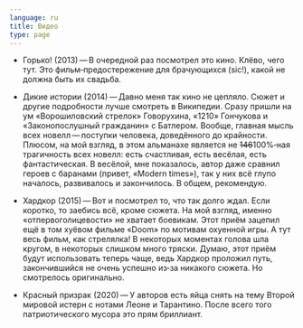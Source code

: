 ```yaml
---
language: ru
title: Видео
type: page
---
```


- Горько! (2013) — В очередной раз посмотрел это кино. Клёво, чего тут. Это фильм‐предостережение
  для брачующихся (sic!), какой не должна быть их свадьба.

- Дикие истории (2014) — Давно меня так кино не цепляло. Сюжет и другие подробности лучше смотреть в
  Википедии. Сразу пришли на ум «Ворошиловский стрелок» Говорухина, «1210» Гончукова и
  «Законопослушный гражданин» с Батлером. Вообще, главная мысль всех новелл — поступки человека,
  доведённого до крайности. Плюсом, на мой взгляд, в этом альманахе является не ~~146~~100%‐ная
  трагичность всех новелл: есть счастливая, есть весёлая, есть фантастическая. В весёлой, мне
  показалось, автор даже сравнил героев с баранами (привет, «Modern times»), так у них всё глупо
  началось, развивалось и закончилось. В общем, рекомендую.

- Хардкор (2015) — Вот и посмотрел то, что так долго ждал. Если коротко, то заебись всё, кроме
  сюжета. На мой взгляд, именно «отпервоголицевости» не хватает боевикам. Этот приём зацепил ещё в
  том хуёвом фильме «Doom» по мотивам охуенной игры. А тут весь фильм, как стрелялка! В некоторых
  моментах голова шла кругом, в некоторых слишком много тряски. Думаю, этот приём будут использовать
  теперь чаще, ведь Хардкор проложил путь, закончившийся не очень успешно из‐за никакого сюжета. Но
  смотрелось оригинально.

- Красный призрак (2020) — У авторов есть яйца снять на тему Второй мировой истерн с нотами Леоне и
  Тарантино. После всего того патриотического мусора это прям бриллиант.
